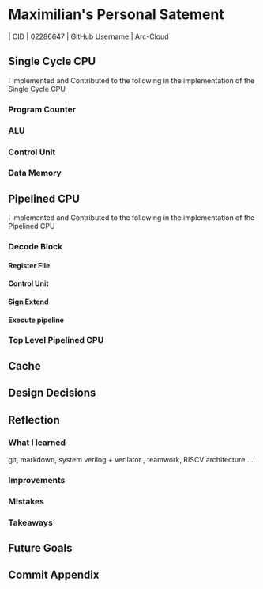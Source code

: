 # Maximilian's Personal Satement
| CID | 02286647
| GitHub Username | Arc-Cloud

## Single Cycle CPU
I Implemented and Contributed to the following in the implementation of the Single Cycle CPU

### Program Counter

### ALU

### Control Unit 

### Data Memory 


## Pipelined CPU
I Implemented and Contributed to the following in the implementation of the Pipelined CPU

### Decode Block

#### Register File

#### Control Unit

#### Sign Extend

#### Execute pipeline

### Top Level Pipelined CPU

## Cache

## Design Decisions

## Reflection

### What I learned
git, markdown, system verilog + verilator , teamwork, RISCV architecture ....
### Improvements

### Mistakes

### Takeaways

## Future Goals

## Commit Appendix